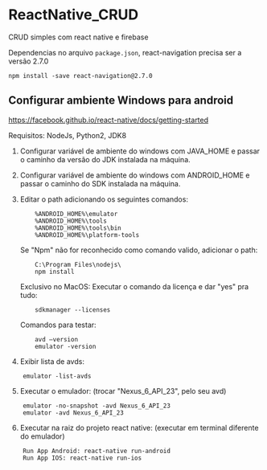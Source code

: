 # ReactNative_CRUD
CRUD simples com react native e firebase

Dependencias no arquivo `package.json`, react-navigation precisa ser a versão 2.7.0
```
npm install -save react-navigation@2.7.0
```

## Configurar ambiente Windows para android

https://facebook.github.io/react-native/docs/getting-started

Requisitos:
NodeJs, Python2, JDK8

1. Configurar variável de ambiente do windows com JAVA_HOME e passar o caminho da versão do JDK instalada na máquina.  
2. Configurar variável de ambiente do windows com ANDROID_HOME e passar o caminho do SDK instalada na máquina.
3. Editar o path adicionando os seguintes comandos:
    ```
        %ANDROID_HOME%\emulator
        %ANDROID_HOME%\tools
        %ANDROID_HOME%\tools\bin
        %ANDROID_HOME%\platform-tools

    ```
    Se "Npm" não for reconhecido como comando valido, adicionar o path: 
    ```
        C:\Program Files\nodejs\
        npm install
    ```

    Exclusivo no MacOS:
    Executar o comando da licença e dar "yes" pra tudo:
    ```
        sdkmanager --licenses
    ```

    Comandos para testar:
    ```
        avd —version
        emulator -version
    ```

4. Exibir lista de avds:
```
    emulator -list-avds
```

5. Executar o emulador: (trocar "Nexus_6_API_23", pelo seu avd)
```
    emulator -no-snapshot -avd Nexus_6_API_23
    emulator -avd Nexus_6_API_23
```

6. Executar na raiz do projeto react native: (executar em terminal diferente do emulador)
```
    Run App Android: react-native run-android
    Run App IOS: react-native run-ios
    
```
